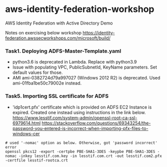 # aws-identity-federation-workshop
AWS Identity Federation with Active Directory Demo

Notes on exercising below workshop
https://identity-federation.awssecworkshops.com/microsoft/build/

### Task1. Deploying ADFS-Master-Template.yaml

- python3.6 is deprecated in Lambda. Replace with python3.9
- Issue with populating VPC, PublicSubnetId, KeyName parameters. Set default values for those.
- AMI ami-0382724d79a997027 (Windows 2012 R2) is deprecated. Used ami-01fba1be50c79002e instead.


### Task5. Importing SSL certificate for ADFS

- 'idp1cert.pfx' certificate which is provided on ADFS EC2 Instance is expired. Created one instead using instructions in the link below.
https://www.lesstif.com/system-admin/openssl-root-ca-ssl-6979614.html
https://stackoverflow.com/questions/69343254/the-password-you-entered-is-incorrect-when-importing-pfx-files-to-windows-cer

```
# used '-nomac' option as below. Otherwise, got 'password incorrect' error
openssl pkcs12 -export -certpbe PBE-SHA1-3DES -keypbe PBE-SHA1-3DES -nomac -inkey lesstif.com.key -in lesstif.com.crt -out lesstif.com2.pfx -certfile lesstif-rootca.crt
```



